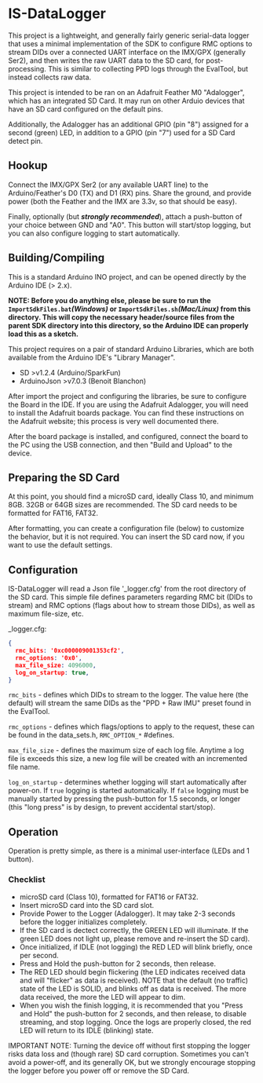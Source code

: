 # IS-DataLogger

This project is a lightweight, and generally fairly generic serial-data logger that
uses a minimal implementation of the SDK to configure RMC options to stream DIDs over
a connected UART interface on the IMX/GPX (generally Ser2), and then writes the raw
UART data to the SD card, for post-processing. This is similar to collecting PPD logs
through the EvalTool, but instead collects raw data.

This project is intended to be ran on an Adafruit Feather M0 "Adalogger", which has
an integrated SD Card.  It may run on other Arduio devices that have an SD card
configured on the default pins.

Additionally, the Adalogger has an additional GPIO (pin "8") assigned for a second
(green) LED, in addition to a GPIO (pin "7") used for a SD Card detect pin.

## Hookup

Connect the IMX/GPX Ser2 (or any available UART line) to the Arduino/Feather's D0 (TX)
and D1 (RX) pins. Share the ground, and provide power (both the Feather and the IMX are
3.3v, so that should be easy).

Finally, optionally (but _**strongly recommended**_), attach a push-button of your choice between GND
and "A0". This button will start/stop logging, but you can also configure logging to
start automatically.


## Building/Compiling

This is a standard Arduino INO project, and can be opened directly by the Arduino IDE (> 2.x).

**NOTE: Before you do anything else, please be sure to run the `ImportSdkFiles.bat`_(Windows)_ or `ImportSdkFiles.sh`_(Mac/Linux)_ from this directory.
This will copy the necessary header/source files from the parent SDK directory into this directory, so the Arduino IDE
can properly load this as a sketch.**

This project requires on a pair of standard Arduino Libraries, which are both available from
the Arduino IDE's "Library Manager".

 - SD >v1.2.4 (Arduino/SparkFun)
 - ArduinoJson >v7.0.3 (Benoit Blanchon)

After import the project and configuring the libraries, be sure to configure the Board
in the IDE.  If you are using the Adafruit Adalogger, you will need to install the Adafruit
boards package.  You can find these instructions on the Adafruit website; this process is
very well documented there.

After the board package is installed, and configured, connect the board to the PC using
the USB connection, and then "Build and Upload" to the device.

## Preparing the SD Card

At this point, you should find a microSD card, ideally Class 10, and minimum 8GB. 32GB or
64GB sizes are recommended.  The SD card needs to be formatted for FAT16, FAT32.

After formatting, you can create a configuration file (below) to customize the behavior, but
it is not required. You can insert the SD card now, if you want to use the default settings.

## Configuration

IS-DataLogger will read a Json file '_logger.cfg' from the root directory of the SD card.
This simple file defines parameters regarding RMC bit (DIDs to stream) and RMC options
(flags about how to stream those DIDs), as well as maximum file-size, etc.

_logger.cfg:
```json
{
  rmc_bits: '0xc000009001353cf2',
  rmc_options: '0x0',
  max_file_size: 4096000,
  log_on_startup: true,
}
```
`rmc_bits` - defines which DIDs to stream to the logger.
The value here (the default) will stream the same DIDs as the "PPD + Raw IMU" preset found
in the EvalTool.

`rmc_options` - defines which flags/options to apply to the request, these can be found
in the data_sets.h, `RMC_OPTION_*` #defines.

`max_file_size` - defines the maximum size of each log file.  Anytime a log file is exceeds
this size, a new log file will be created with an incremented file name.

`log_on_startup` - determines whether logging will start automatically after power-on.
If `true` logging is started automatically.  If `false` logging must be manually started
by pressing the push-button for 1.5 seconds, or longer (this "long press" is by design,
to prevent accidental start/stop).


## Operation

Operation is pretty simple, as there is a minimal user-interface (LEDs and 1 button).

### Checklist

- microSD card (Class 10), formatted for FAT16 or FAT32.
- Insert microSD card into the SD card slot.
- Provide Power to the Logger (Adalogger).  It may take 2-3 seconds before the logger initializes completely.
- If the SD card is dectect correctly, the GREEN LED will illuminate.  If the green LED does not light up, please remove and re-insert the SD card).
- Once initialized, if IDLE (not logging) the RED LED will blink briefly, once per second.
- Press and Hold the push-button for 2 seconds, then release.
- The RED LED should begin flickering (the LED indicates received data and will "flicker" as data is received). NOTE that the default (no traffic) state of the LED is SOLID, and blinks off as data is received. The more data received, the more the LED will appear to dim.
- When you wish the finish logging, it is recommended that you "Press and Hold" the push-button for 2 seconds, and then release, to disable streaming, and stop logging. Once the logs are properly closed, the red LED will return to its IDLE (blinking) state.

IMPORTANT NOTE: Turning the device off without first stopping the logger risks data loss and (though rare) SD card corruption. Sometimes you can't avoid a power-off, and its generally OK, but we strongly encourage stopping the logger before you power off or remove the SD Card.